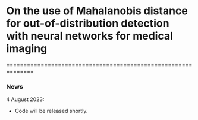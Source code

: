 # On the use of Mahalanobis distance for out-of-distribution detection with neural networks for medical imaging
==============================================================

### News

4 August 2023:
* Code will be released shortly.

